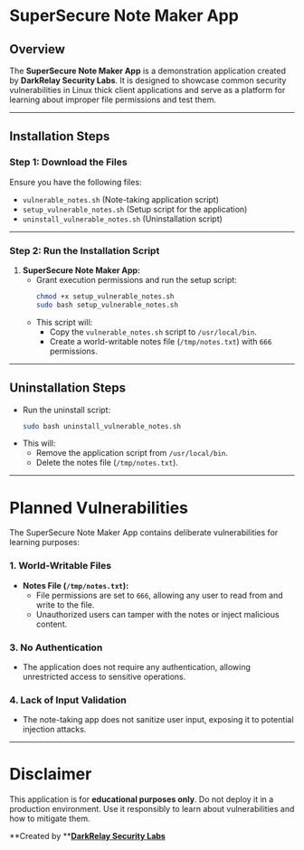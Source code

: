 # SuperSecure Note Maker App

## Overview

The **SuperSecure Note Maker App** is a demonstration application created by **DarkRelay Security Labs**. It is designed to showcase common security vulnerabilities in Linux thick client applications and serve as a platform for learning about improper file permissions and test them.

---

## Installation Steps

### Step 1: Download the Files

Ensure you have the following files:

- `vulnerable_notes.sh` (Note-taking application script)
- `setup_vulnerable_notes.sh` (Setup script for the application)
- `uninstall_vulnerable_notes.sh` (Uninstallation script)

---

### Step 2: Run the Installation Script

1. **SuperSecure Note Maker App:**
   - Grant execution permissions and run the setup script:
     ```bash
     chmod +x setup_vulnerable_notes.sh
     sudo bash setup_vulnerable_notes.sh
     ```
   - This script will:
     - Copy the `vulnerable_notes.sh` script to `/usr/local/bin`.
     - Create a world-writable notes file (`/tmp/notes.txt`) with `666` permissions.

---

## Uninstallation Steps

- Run the uninstall script:
  ```bash
  sudo bash uninstall_vulnerable_notes.sh
  ```
- This will:
  - Remove the application script from `/usr/local/bin`.
  - Delete the notes file (`/tmp/notes.txt`).

---

# Planned Vulnerabilities

The SuperSecure Note Maker App contains deliberate vulnerabilities for learning purposes:

### 1. **World-Writable Files**

- **Notes File (****`/tmp/notes.txt`****):**
  - File permissions are set to `666`, allowing any user to read from and write to the file.
  - Unauthorized users can tamper with the notes or inject malicious content.

### 3. **No Authentication**

- The application does not require any authentication, allowing unrestricted access to sensitive operations.

### 4. **Lack of Input Validation**

- The note-taking app does not sanitize user input, exposing it to potential injection attacks.

---

# Disclaimer

This application is for **educational purposes only**. Do not deploy it in a production environment. Use it responsibly to learn about vulnerabilities and how to mitigate them.

**Created by ****[DarkRelay Security Labs](https://www.darkrelay.com)**
